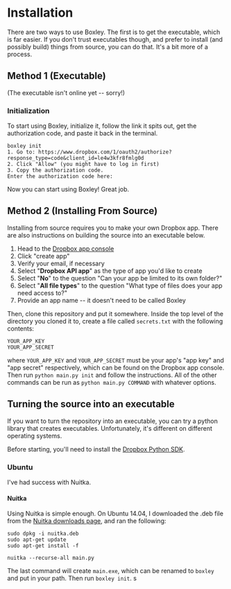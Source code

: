 # Installation
There are two ways to use Boxley. The first is to get the executable, which is far easier. If you don't trust executables though, and prefer to install (and possibly build) things from source, you can do that. It's a bit more of a process.

## Method 1 (Executable)
(The executable isn't online yet -- sorry!)

### Initialization

To start using Boxley, initialize it, follow the link it spits out, get the authorization code, and paste it back in the terminal. 

```
boxley init
1. Go to: https://www.dropbox.com/1/oauth2/authorize?response_type=code&client_id=le4w3kfr8fmlg0d
2. Click "Allow" (you might have to log in first)
3. Copy the authorization code.
Enter the authorization code here: 
```

Now you can start using Boxley! Great job.

## Method 2 (Installing From Source)
Installing from source requires you to make your own Dropbox app. There are also instructions on building the source into an executable below.

1. Head to the [Dropbox app console](https://www.dropbox.com/developers/apps)
2. Click "create app"
3. Verify your email, if necessary
4. Select "**Dropbox API app**" as the type of app you'd like to create
5. Select "**No**" to the question "Can your app be limited to its own folder?"
6. Select "**All file types**" to the question "What type of files does your app need access to?"
7. Provide an app name -- it doesn't need to be called Boxley

Then, clone this repository and put it somewhere. Inside the top level of the directory you cloned it to, create a file called `secrets.txt` with the following contents:

```
YOUR_APP_KEY
YOUR_APP_SECRET
```

where `YOUR_APP_KEY` and `YOUR_APP_SECRET` must be your app's "app key" and "app secret" respectively, which can be found on the Dropbox app console. Then run `python main.py init` and follow the instructions. All of the other commands can be run as `python main.py COMMAND` with whatever options.

## Turning the source into an executable
If you want to turn the repository into an executable, you can try a python library that creates executables. Unfortunately, it's different on different operating systems. 

Before starting, you'll need to install the [Dropbox Python SDK](https://www.dropbox.com/developers/core/sdks/python).

### Ubuntu
I've had success with Nuitka.

#### Nuitka

Using Nuitka is simple enough. On Ubuntu 14.04, I downloaded the .deb file from the [Nuitka downloads page](http://nuitka.net/pages/download.html), and ran the following:

```
sudo dpkg -i nuitka.deb
sudo apt-get update
sudo apt-get install -f

nuitka --recurse-all main.py
```

The last command will create `main.exe`, which can be renamed to `boxley` and put in your path. Then run `boxley init`.
s